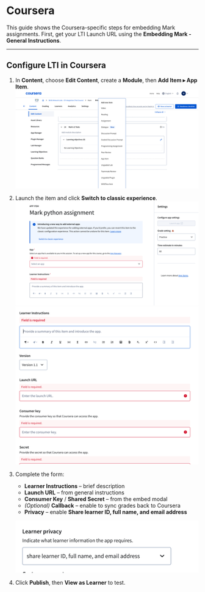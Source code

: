 # Coursera

This guide shows the Coursera-specific steps for embedding Mark assignments. First, get your LTI Launch URL using the **Embedding Mark - General Instructions**.

---

## Configure LTI in Coursera

1. In **Content**, choose **Edit Content**, create a **Module**, then **Add Item ▸ App Item**.  
   ![Add App Item](../image-8.png)

2. Launch the item and click **Switch to classic experience**.  
   ![Switch](../image-9.png)  
   ![Classic experience form](../image-18.png)

3. Complete the form:

   - **Learner Instructions** – brief description
   - **Launch URL** – from general instructions
   - **Consumer Key** / **Shared Secret** – from the embed modal
   - _(Optional)_ **Callback** – enable to sync grades back to Coursera
   - **Privacy** – enable **Share learner ID, full name, and email address**

   ![Privacy settings](../image-19.png)

4. Click **Publish**, then **View as Learner** to test.
